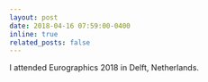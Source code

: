 ```yaml
---
layout: post
date: 2018-04-16 07:59:00-0400
inline: true
related_posts: false
---
```

I attended Eurographics 2018 in Delft, Netherlands.